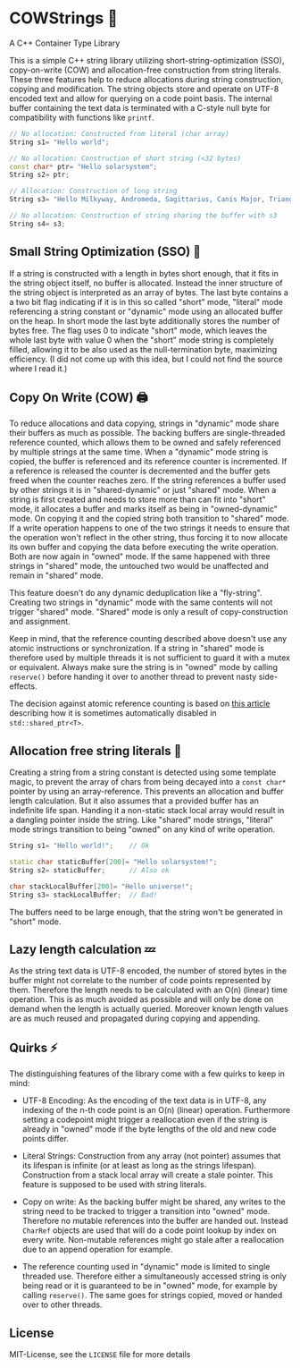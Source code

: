 # COWStrings 🐄

 A C++ Container Type Library

This is a simple C++ string library utilizing short-string-optimization (SSO),
copy-on-write (COW) and allocation-free construction from string literals. These
three features help to reduce allocations during string construction, copying and
modification. The string objects store and operate on UTF-8 encoded text and
allow for querying on a code point basis. The internal buffer containing the
text data is terminated with a C-style null byte for compatibility with functions
like ```printf```.

```C++
// No allocation: Constructed from literal (char array)
String s1= "Hello world";

// No allocation: Construction of short string (<32 bytes)
const char* ptr= "Hello solarsystem";
String s2= ptr;

// Allocation: Construction of long string
String s3= "Hello Milkyway, Andromeda, Sagittarius, Canis Major, Triangulum and Reticulum";

// No allocation: Construction of string sharing the buffer with s3
String s4= s3;
```

## Small String Optimization (SSO) 🎈
If a string is constructed with a length in bytes short enough, that it fits in
the string object itself, no buffer is allocated. Instead the inner structure of
the string object is interpreted as an array of bytes. The last byte contains a
a two bit flag indicating if it is in this so called "short" mode, "literal" mode
referencing a string constant or "dynamic" mode using an allocated buffer on the
heap. In short mode the last byte additionally stores the number of bytes free.
The flag uses 0 to indicate "short" mode, which leaves the whole last byte with
value 0 when the "short" mode string is completely filled, allowing it to be
also used as the null-termination byte, maximizing efficiency. (I did not come
up with this idea, but I could not find the source where I read it.)

## Copy On Write (COW) 🖨
To reduce allocations and data copying, strings in "dynamic" mode share their
buffers as much as possible. The backing buffers are single-threaded reference
counted, which allows them to be owned and safely referenced by multiple strings
at the same time. When a "dynamic" mode string is copied, the buffer is referenced
and its reference counter is incremented. If a reference is released the counter
is decremented and the buffer gets freed when the counter reaches zero. If the
string references a buffer used by other strings it is in "shared-dynamic" or just
"shared" mode. When a string is first created and needs to store more than can fit
into "short" mode, it allocates a buffer and marks itself as being in "owned-dynamic"
mode. On copying it and the copied string both transition to "shared" mode. If a
write operation happens to one of the two strings it needs to ensure that the
operation won't reflect in the other string, thus forcing it to now allocate its
own buffer and copying the data before executing the write operation. Both are now
again in "owned" mode. If the same happened with three strings in "shared" mode,
the untouched two would be unaffected and remain in "shared" mode.

This feature doesn't do any dynamic deduplication like a "fly-string". Creating
two strings in "dynamic" mode with the same contents will not trigger "shared" mode.
"Shared" mode is only a result of copy-construction and assignment.

Keep in mind, that the reference counting described above doesn't use any atomic
instructions or synchronization. If a string in "shared" mode is therefore used
by multiple threads it is not sufficient to guard it with a mutex or equivalent.
Always make sure the string is in "owned" mode by calling ```reserve()``` before
handing it over to another thread to prevent nasty side-effects.

The decision against atomic reference counting is based on
[this article](https://snf.github.io/2019/02/13/shared-ptr-optimization/) describing
how it is sometimes automatically disabled in ```std::shared_ptr<T>```.

## Allocation free string literals 📃
Creating a string from a string constant is detected using some template magic,
to prevent the array of chars from being decayed into a ```const char*``` pointer
by using an array-reference. This prevents an allocation and buffer length
calculation. But it also assumes that a provided buffer has an indefinite life
span. Handing it a non-static stack local array would result in a dangling
pointer inside the string. Like "shared" mode strings, "literal" mode strings
transition to being "owned" on any kind of write operation.

```C++
String s1= "Hello world!";    // Ok

static char staticBuffer[200]= "Hello solarsystem!";
String s2= staticBuffer;      // Also ok

char stackLocalBuffer[200]= "Hello universe!";
String s3= stackLocalBuffer;  // Bad!
```

The buffers need to be large enough, that the string won't be generated in "short"
mode.

## Lazy length calculation 💤
As the string text data is UTF-8 encoded, the number of stored bytes in the buffer
might not correlate to the number of code points represented by them. Therefore
the length needs to be calculated with an O(n) (linear) time operation. This is
as much avoided as possible and will only be done on demand when the length is
actually queried. Moreover known length values are as much reused and propagated
during copying and appending.

## Quirks ⚡
The distinguishing features of the library come with a few quirks to keep in mind:
* UTF-8 Encoding: As the encoding of the text data is in UTF-8, any indexing
  of the n-th code point is an O(n) (linear) operation. Furthermore setting a
  codepoint might trigger a reallocation even if the string is already in "owned"
  mode if the byte lengths of the old and new code points differ.

* Literal Strings: Construction from any array (not pointer) assumes that its
  lifespan is infinite (or at least as long as the strings lifespan). Construction
  from a stack local array will create a stale pointer. This feature is supposed
  to be used with string literals.

* Copy on write: As the backing buffer might be shared, any writes to the string
  need to be tracked to trigger a transition into "owned" mode. Therefore no mutable
  references into the buffer are handed out. Instead ```CharRef``` objects are used
  that will do a code point lookup by index on every write.
  Non-mutable references might go stale after a reallocation due to an append operation
  for example.

* The reference counting used in "dynamic" mode is limited to single threaded
  use. Therefore either a simultaneously accessed string is only being read or
  it is guaranteed to be in "owned" mode, for example by calling ```reserve()```.
  The same goes for strings copied, moved or handed over to other threads.


## License
MIT-License, see the ```LICENSE``` file for more details
